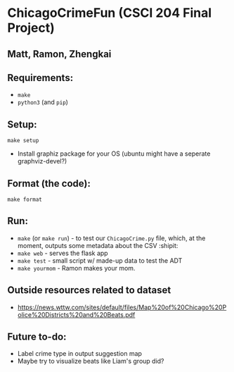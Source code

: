 # ChicagoCrimeFun (CSCI 204 Final Project)
## Matt, Ramon, Zhengkai

## Requirements:
* `make`
* `python3` (and `pip`)

## Setup:
`make setup`
* Install graphiz package for your OS (ubuntu might have a seperate graphviz-devel?)

## Format (the code):
`make format`

## Run:
* `make` (or `make run`) - to test our `ChicagoCrime.py` file, which, at the moment, outputs some metadata about the CSV :shipit:
* `make web` - serves the flask app
* `make test` - small script w/ made-up data to test the ADT
* `make yourmom` - Ramon makes your mom.

## Outside resources related to dataset
* https://news.wttw.com/sites/default/files/Map%20of%20Chicago%20Police%20Districts%20and%20Beats.pdf

## Future to-do:
* Label crime type in output suggestion map
* Maybe try to visualize beats like Liam's group did?
